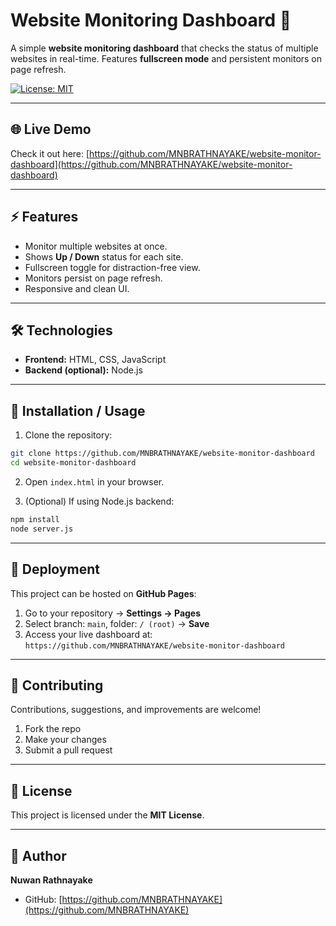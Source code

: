 # Website Monitoring Dashboard 🚀

A simple **website monitoring dashboard** that checks the status of multiple websites in real-time. Features **fullscreen mode** and persistent monitors on page refresh.

[![License: MIT](https://img.shields.io/badge/License-MIT-yellow.svg)](https://opensource.org/licenses/MIT)

---

## 🌐 Live Demo

Check it out here: [https://github.com/MNBRATHNAYAKE/website-monitor-dashboard](https://github.com/MNBRATHNAYAKE/website-monitor-dashboard)

---

## ⚡ Features

* Monitor multiple websites at once.
* Shows **Up / Down** status for each site.
* Fullscreen toggle for distraction-free view.
* Monitors persist on page refresh.
* Responsive and clean UI.

---

## 🛠 Technologies

* **Frontend:** HTML, CSS, JavaScript
* **Backend (optional):** Node.js

---

## 💾 Installation / Usage

1. Clone the repository:

```bash
git clone https://github.com/MNBRATHNAYAKE/website-monitor-dashboard
cd website-monitor-dashboard
```

2. Open `index.html` in your browser.

3. (Optional) If using Node.js backend:

```bash
npm install
node server.js
```

---

## 🚀 Deployment

This project can be hosted on **GitHub Pages**:

1. Go to your repository → **Settings → Pages**
2. Select branch: `main`, folder: `/ (root)` → **Save**
3. Access your live dashboard at:
   `https://github.com/MNBRATHNAYAKE/website-monitor-dashboard`

---

## 🤝 Contributing

Contributions, suggestions, and improvements are welcome!

1. Fork the repo
2. Make your changes
3. Submit a pull request

---

## 📝 License

This project is licensed under the **MIT License**.

---

## 👤 Author

**Nuwan Rathnayake**

* GitHub: [https://github.com/MNBRATHNAYAKE](https://github.com/MNBRATHNAYAKE)
